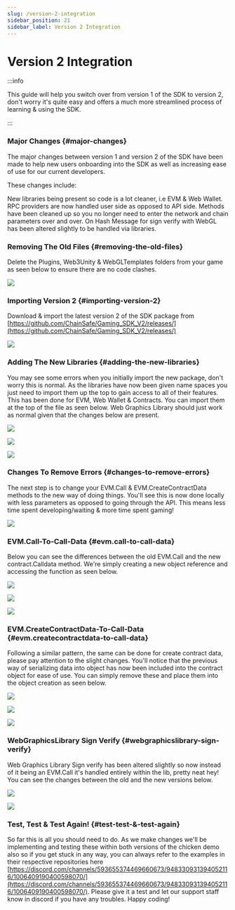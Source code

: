 ```yaml
---
slug: /version-2-integration
sidebar_position: 21
sidebar_label: Version 2 Integration
---
```



# Version 2 Integration

:::info

This guide will help you switch over from version 1 of the SDK to version 2, don't worry it's quite easy and offers a much more streamlined process of learning & using the SDK.

:::

### Major Changes {#major-changes}

The major changes between version 1 and version 2 of the SDK have been made to help new users onboarding into the SDK as well as increasing ease of use for our current developers.

These changes include:

New libraries being present so code is a lot cleaner, i.e EVM & Web Wallet.
RPC providers are now handled user side as opposed to API side.
Methods have been cleaned up so you no longer need to enter the network and chain parameters over and over.
On Hash Message for sign verify with WebGL has been altered slightly to be handled via libraries.

### Removing The Old Files {#removing-the-old-files}

Delete the Plugins, Web3Unity & WebGLTemplates folders from your game as seen below to ensure there are no code clashes.

![](assets\v2\v2DeletePreviousSDKFiles.png)

### Importing Version 2 {#importing-version-2}

Download & import the latest version 2 of the SDK package from [https://github.com/ChainSafe/Gaming_SDK_V2/releases/](https://github.com/ChainSafe/Gaming_SDK_V2/releases/)

![](assets\v2\v2installv2unitypackage.png)

### Adding The New Libraries {#adding-the-new-libraries}

You may see some errors when you initially import the new package, don't worry this is normal. As the libraries have now been given name spaces you just need to import them up the top to gain access to all of their features. This has been done for EVM, Web Wallet & Contracts. You can import them at the top of the file as seen below. Web Graphics Library should just work as normal given that the changes below are present.

![](assets\v2\v2importevmlib.png)

![](assets\v2\v2web3walleterror.png)

![](assets\v2\v2web3walletlibimport.png)


### Changes To Remove Errors {#changes-to-remove-errors}

The next step is to change your EVM.Call & EVM.CreateContractData methods to the new way of doing things. You'll see this is now done locally with less parameters as opposed to going through the API. This means less time spent developing/waiting & more time spent gaming!

![](assets\v2\v2InstallErrors.png)

### EVM.Call-To-Call-Data {#evm.call-to-call-data}

Below you can see the differences between the old EVM.Call and the new contract.Calldata method. We're simply creating a new object reference and accessing the function as seen below.

![](assets\v2\v2importcontractslib.png)

![](assets\v2\v2evmcallold.png)

![](assets\v2\v2evmcallnew.png)

### EVM.CreateContractData-To-Call-Data {#evm.createcontractdata-to-call-data}

Following a similar pattern, the same can be done for create contract data, please pay attention to the slight changes. You'll notice that the previous way of serializing data into object has now been included into the contract object for ease of use. You can simply remove these and place them into the object creation as seen below.

![](assets\v2\v2importcontractslib.png)

![](assets\v2\v2createcontractdataold.png)

![](assets\v2\v2createcontractdatanew.png)

### WebGraphicsLibrary Sign Verify {#webgraphicslibrary-sign-verify}

Web Graphics Library Sign verify has been altered slightly so now instead of it being an EVM.Call it's handled entirely within the lib, pretty neat hey! You can see the changes between the old and the new versions below.

![](assets\v2\v2webglsignverifyold.png)

![](assets\v2\v2webglsignverifynew.png)

### Test, Test & Test Again! {#test-test-&-test-again}
So far this is all you should need to do. As we make changes we'll be implementing and testing these within both versions of the chicken demo also so if you get stuck in any way, you can always refer to the examples in their respective repositories here [https://discord.com/channels/593655374469660673/948330931394052116/1006409190400598070/](https://discord.com/channels/593655374469660673/948330931394052116/1006409190400598070/). Please give it a test and let our support staff know in discord if you have any troubles. Happy coding!
